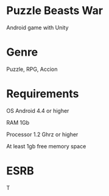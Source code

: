 # Puzzle Beasts War 
Android game with Unity

# Genre

Puzzle, RPG, Accion

# Requirements

OS Android 4.4 or higher

RAM 1Gb

Processor 1.2 Ghrz or higher

At least 1gb free memory space

# ESRB

T
